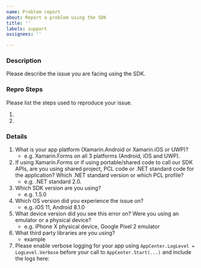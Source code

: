 ```yaml
---
name: Problem report
about: Report a problem using the SDK
title: ''
labels: support
assignees: ''

---
```


<!--
    Thanks for your interest in using the App Center SDK for .NET platforms.
    If your issue is not related to using our .NET SDK but rather about the product experience like the portal or CI,
    please create an issue on https://github.com/Microsoft/appcenter instead.
-->

### **Description**

Please describe the issue you are facing using the SDK.

### **Repro Steps**

Please list the steps used to reproduce your issue.

1.
2.

### **Details**

1. What is your app platform (Xamarin.Android or Xamarin.iOS or UWP)?
    - e.g. Xamarin.Forms on all 3 platforms (Android, iOS and UWP).
2. If using Xamarin.Forms or if using portable/shared code to call our SDK APIs, are you using shared project, PCL code or .NET standard code for the application? Which .NET standard version or which PCL profile?
    - e.g. .NET standard 2.0.
2. Which SDK version are you using?
    - e.g. 1.5.0
4. Which OS version did you experience the issue on?
    - e.g. iOS 11, Android 8.1.0
5. What device version did you see this error on?  Were you using an emulator or a physical device?
    - e.g. iPhone X physical device, Google Pixel 2 emulator
6. What third party libraries are you using? <!-- For .NET, you can find these in your .csproj, package.json, or package.config files -->
    - example
7. Please enable verbose logging for your app using `AppCenter.LogLevel = LogLevel.Verbose` before your call to `AppCenter.Start(...)` and include the logs here:
